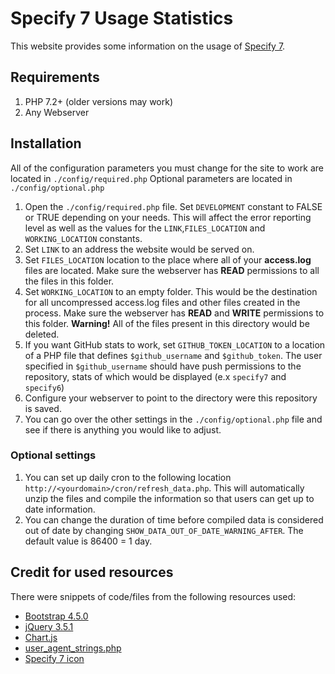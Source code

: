 # Specify 7 Usage Statistics
This website provides some information on the usage of [Specify 7](https://github.com/specify/specify7).

## Requirements
1. PHP 7.2+ (older versions may work)
1. Any Webserver

## Installation
All of the configuration parameters you must change for the site to work are located in `./config/required.php`
Optional parameters are located in `./config/optional.php`

1. Open the `./config/required.php` file. Set `DEVELOPMENT` constant to FALSE or TRUE depending on your needs. This will affect the error reporting level as well as the values for the `LINK`,`FILES_LOCATION` and `WORKING_LOCATION` constants.
1. Set `LINK` to an address the website would be served on.
1. Set `FILES_LOCATION` location to the place where all of your **access.log** files are located. Make sure the webserver has **READ** permissions to all the files in this folder.
1. Set `WORKING_LOCATION` to an empty folder. This would be the destination for all uncompressed access.log files and other files created in the process. Make sure the webserver has **READ** and **WRITE** permissions to this folder. **Warning!** All of the files present in this directory would be
 deleted.
1. If you want GitHub stats to work, set `GITHUB_TOKEN_LOCATION` to a location of a PHP file that defines `$github_username` and `$github_token`. The user specified in `$github_username` should have push permissions to the repository, stats of which would be displayed (e.x `specify7` and `specify6`)
1. Configure your webserver to point to the directory were this repository is saved.
1. You can go over the other settings in the `./config/optional.php` file and see if there is anything you would like to adjust.


### Optional settings
1. You can set up daily cron to the following location `http://<yourdomain>/cron/refresh_data.php`. This will automatically unzip the files and compile the information so that users can get up to date information.
1. You can change the duration of time before compiled data is considered out of date by changing `SHOW_DATA_OUT_OF_DATE_WARNING_AFTER`. The default value is 86400 = 1 day.

## Credit for used resources
There were snippets of code/files from the following resources used:
- [Bootstrap 4.5.0](https://github.com/twbs/bootstrap)
- [jQuery 3.5.1](https://github.com/jquery/jquery)
- [Chart.js](https://github.com/chartjs/Chart.js)
- [user_agent_strings.php](https://gist.github.com/maxxxxxdlp/f5977416b66000746f4abdf861caf1e3)
- [Specify 7 icon](https://sp7demofish.specifycloud.org/static/img/fav_icon.png)